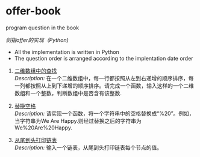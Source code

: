 ﻿# offer-book
program question in the book  

_剑指offer的实现（Python)_  

- All the implementation is written in Python  
- The question order is arranged according to the implentation date order

1. [二维数组中的查找](https://github.com/EasonLee123/offer-book/blob/master/First.py)  
*Description:* 在一个二维数组中，每一行都按照从左到右递增的顺序排序，每一列都按照从上到下递增的顺序排序。请完成一个函数，输入这样的一个二维数组和一个整数，判断数组中是否含有该整数.

2. [替换空格](https://github.com/EasonLee123/Offer-book/blob/master/Sceond.py)  
*Description:* 请实现一个函数，将一个字符串中的空格替换成“%20”。例如，当字符串为We Are Happy.则经过替换之后的字符串为We%20Are%20Happy.

3. [从尾到头打印链表]()  
*Description:* 输入一个链表，从尾到头打印链表每个节点的值。


